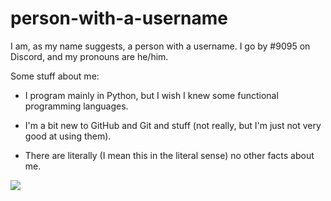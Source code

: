 # person-with-a-username

I am, as my name suggests, a person with a username. I go by #9095 on Discord, and my pronouns are he/him.

Some stuff about me:

- I program mainly in Python, but I wish I knew some functional programming languages.

- I'm a bit new to GitHub and Git and stuff (not really, but I'm just not very good at using them).

- There are literally (I mean this in the literal sense) no other facts about me.

<img src="https://github-readme-stats.vercel.app/api?username=person-with-a-username&show_icons=true&theme=vision-friendly-dark" />
